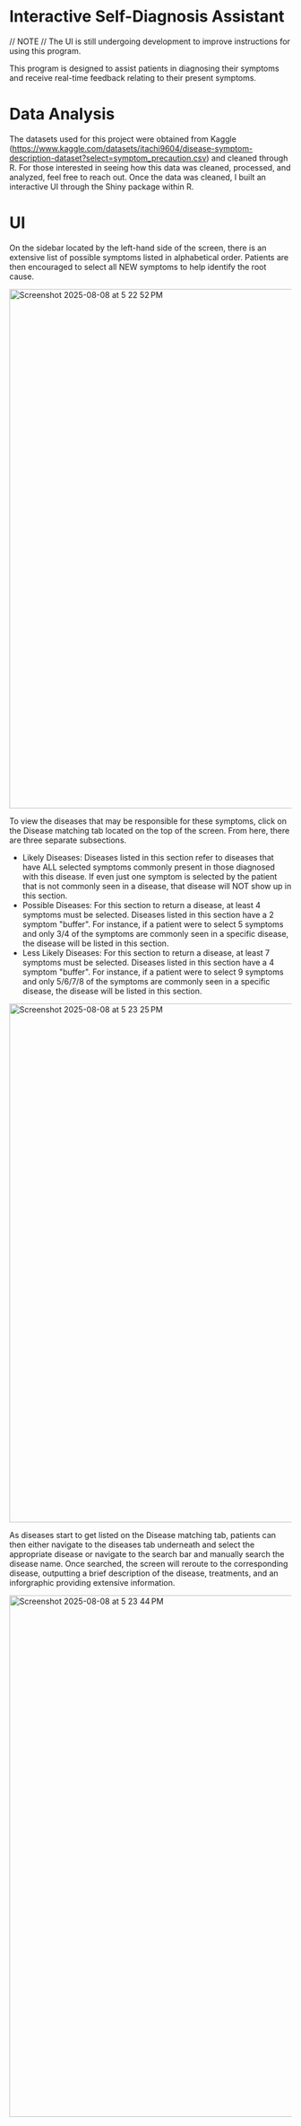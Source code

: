 # Interactive Self-Diagnosis Assistant

// NOTE // 
The UI is still undergoing development to improve instructions for using this program.



This program is designed to assist patients in diagnosing their symptoms and receive real-time feedback relating to their present symptoms.

# Data Analysis

The datasets used for this project were obtained from Kaggle (https://www.kaggle.com/datasets/itachi9604/disease-symptom-description-dataset?select=symptom_precaution.csv) and cleaned through R. For those interested in seeing how this data was cleaned, processed, and analyzed, feel free to reach out. Once the data was cleaned, I built an interactive UI through the Shiny package within R.

# UI

On the sidebar located by the left-hand side of the screen, there is an extensive list of possible symptoms listed in alphabetical order. Patients are then encouraged to select all NEW symptoms to help identify the root cause.

<img width="1727" height="926" alt="Screenshot 2025-08-08 at 5 22 52 PM" src="https://github.com/user-attachments/assets/6b3ec269-59ee-48aa-b12d-11650c702173" />

To view the diseases that may be responsible for these symptoms, click on the Disease matching tab located on the top of the screen. From here, there are three separate subsections. 
  - Likely Diseases: Diseases listed in this section refer to diseases that have ALL selected symptoms commonly present in those diagnosed with this disease. If even just one symptom is selected by the patient that is not commonly seen in a disease, that disease will NOT show up in this section.
  - Possible Diseases: For this section to return a disease, at least 4 symptoms must be selected. Diseases listed in this section have a 2 symptom "buffer". For instance, if a patient were to select 5 symptoms and only 3/4 of the symptoms are commonly seen in a specific disease, the disease will be listed in this section.
  - Less Likely Diseases: For this section to return a disease, at least 7 symptoms must be selected. Diseases listed in this section have a 4 symptom "buffer". For instance, if a patient were to select 9 symptoms and only 5/6/7/8 of the symptoms are commonly seen in a specific disease, the disease will be listed in this section.

<img width="1721" height="925" alt="Screenshot 2025-08-08 at 5 23 25 PM" src="https://github.com/user-attachments/assets/26b780f2-3a46-4af5-85ce-118c46dc9b9e" />

As diseases start to get listed on the Disease matching tab, patients can then either navigate to the diseases tab underneath and select the appropriate disease or navigate to the search bar and manually search the disease name. Once searched, the screen will reroute to the corresponding disease, outputting a brief description of the disease, treatments, and an inforgraphic providing extensive information.


<img width="1719" height="930" alt="Screenshot 2025-08-08 at 5 23 44 PM" src="https://github.com/user-attachments/assets/08364b82-9dd5-4341-a838-ca3b90b202a4" />
